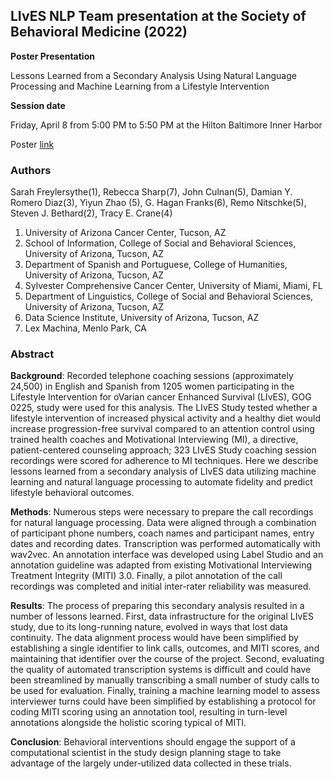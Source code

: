 ## LIvES NLP Team presentation at the Society of Behavioral Medicine (2022)

**Poster Presentation**

Lessons Learned from a Secondary Analysis Using Natural Language Processing and Machine Learning from a Lifestyle Intervention

**Session date**

Friday, April 8 from 5:00 PM to 5:50 PM at the Hilton Baltimore Inner Harbor

Poster [link](https://docs.google.com/presentation/d/1HuWLNhYB-IOflkUaE5d84KNCFW-QXl2ATyTQV5lwu8U/edit?usp=sharing)

### Authors

Sarah Freylersythe(1), Rebecca Sharp(7),  John Culnan(5), Damian Y. Romero Diaz(3), Yiyun Zhao (5), G. Hagan Franks(6),  Remo Nitschke(5), Steven J. Bethard(2), Tracy E. Crane(4)

1. University of Arizona Cancer Center, Tucson, AZ
2. School of Information, College of Social and Behavioral Sciences, University of Arizona, Tucson, AZ
3. Department of Spanish and Portuguese, College of Humanities, University of Arizona, Tucson, AZ
4. Sylvester Comprehensive Cancer Center, University of Miami, Miami, FL
5. Department of Linguistics, College of Social and Behavioral Sciences, University of Arizona, Tucson, AZ
6. Data Science Institute, University of Arizona, Tucson, AZ
7. Lex Machina, Menlo Park, CA


### Abstract
 
**Background**: Recorded telephone coaching sessions (approximately 24,500) in English and Spanish from 1205 women participating in the Lifestyle Intervention for oVarian cancer Enhanced Survival (LIvES), GOG 0225, study were used for this analysis. The LIvES Study tested whether a lifestyle intervention of increased physical activity and a healthy diet would increase progression-free survival compared to an attention control using trained health coaches and Motivational Interviewing (MI), a directive, patient-centered counseling approach; 323 LIvES Study coaching session recordings were scored for adherence to MI techniques. Here we describe lessons learned from a secondary analysis of LIvES data utilizing machine learning and natural language processing to automate fidelity and predict lifestyle behavioral outcomes.

**Methods**: Numerous steps were necessary to prepare the call recordings for natural language processing. Data were aligned through a combination of participant phone numbers, coach names and participant names, entry dates and recording dates. Transcription was performed automatically with wav2vec. An annotation interface was developed using Label Studio and an annotation guideline was adapted from existing Motivational Interviewing Treatment Integrity (MITI) 3.0. Finally, a pilot annotation of the call recordings was completed and initial inter-rater reliability was measured.

**Results**: The process of preparing this secondary analysis resulted in a number of lessons learned. First, data infrastructure for the original LIvES study, due to its long-running nature, evolved in ways that lost data continuity. The data alignment process would have been simplified by establishing a single identifier to link calls, outcomes, and MITI scores, and maintaining that identifier over the course of the project. Second, evaluating the quality of automated transcription systems is difficult and could have been streamlined by manually transcribing a small number of study calls to be used for evaluation. Finally, training a machine learning model to assess interviewer turns could have been simplified by establishing a protocol for coding MITI scoring using an annotation tool, resulting in turn-level annotations alongside the holistic scoring typical of MITI.

**Conclusion**: Behavioral interventions should engage the support of a computational scientist in the study design planning stage to take advantage of the largely under-utilized data collected in these trials.
